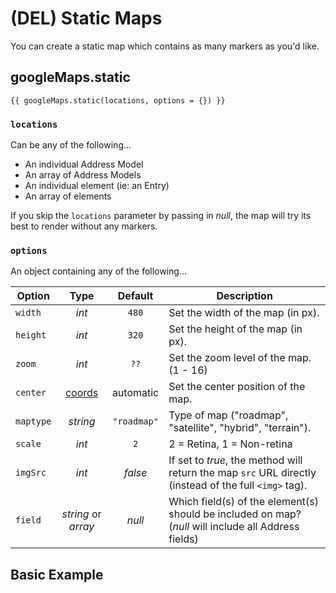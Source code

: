 # (DEL) Static Maps

You can create a static map which contains as many markers as you'd like.

## googleMaps.static

``` twig
{{ googleMaps.static(locations, options = {}) }}
```

### `locations`

Can be any of the following...

 - An individual Address Model
 - An array of Address Models
 - An individual element (ie: an Entry)
 - An array of elements
 
If you skip the `locations` parameter by passing in _null_, the map will try its best to render without any markers.
 
### `options`

An object containing any of the following...

| Option    | Type                | Default     | Description |
|-----------|:-------------------:|:-----------:|-------------|
| `width`   | _int_               | `480`       | Set the width of the map (in px). |
| `height`  | _int_               | `320`       | Set the height of the map (in px). |
| `zoom`    | _int_               | `??`        | Set the zoom level of the map. (1 - 16) |
| `center`  | [coords](/models/coordinates/) | automatic   | Set the center position of the map. |
| `maptype` | _string_            | `"roadmap"` | Type of map ("roadmap", "satellite", "hybrid", "terrain"). |
| `scale`   | _int_               | `2`         | 2 = Retina, 1 = Non-retina |
| `imgSrc`  | _int_               | _false_     | If set to _true_, the method will return the map `src` URL directly (instead of the full `<img>` tag). |
| `field`   | _string_ or _array_ | _null_      | Which field(s) of the element(s) should be included on map? (_null_ will include all Address fields) |

## Basic Example
